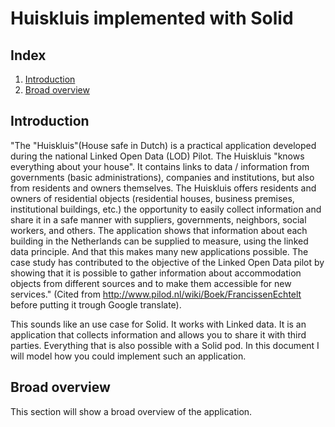 # Huiskluis implemented with Solid

## Index
1. [Introduction](#introduction)  
1. [Broad overview](#broad-overview)

## Introduction
"The "Huiskluis"(House safe in Dutch) is a practical application developed during the national Linked Open Data (LOD) 
Pilot. The Huiskluis "knows everything about your house". It contains links to data / information from governments 
(basic administrations), companies and institutions, but also from residents and owners themselves. The Huiskluis offers 
residents and owners of residential objects (residential houses, business premises, institutional buildings, etc.) the 
opportunity to easily collect information and share it in a safe manner with suppliers, governments, neighbors, social 
workers, and others. The application shows that information about each building in the Netherlands can be supplied to 
measure, using the linked data principle. And that this makes many new applications possible. The case study has 
contributed to the objective of the Linked Open Data pilot by showing that it is possible to gather information about 
accommodation objects from different sources and to make them accessible for new services." (Cited from 
http://www.pilod.nl/wiki/Boek/FrancissenEchtelt before putting it trough Google translate).

This sounds like an use case for Solid. It works with Linked data. It is an application that collects information
and allows you to share it with third parties. Everything that is also possible with a Solid pod. In this document I will 
model how you could implement such an application.  
  
## Broad overview
This section will show a broad overview of the application. 
